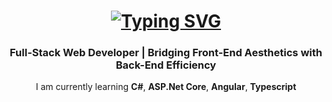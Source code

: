 <h1 align="center">
    <a href="https://git.io/typing-svg"><img src="https://readme-typing-svg.demolab.com?font=Roboto&weight=900&size=30&pause=1000&color=374151&center=true&vCenter=true&width=435&lines=HI+THERE!;I'+M+OAK+SOE+AUNG" alt="Typing SVG" /></a>
</h1>
<h3 align="center" style="">Full-Stack Web Developer | Bridging Front-End Aesthetics with Back-End Efficiency</h3>
<p align="center">I am currently learning <b>C#</b>, <b>ASP.Net Core</b>, <b>Angular</b>, <b>Typescript</b></p>
